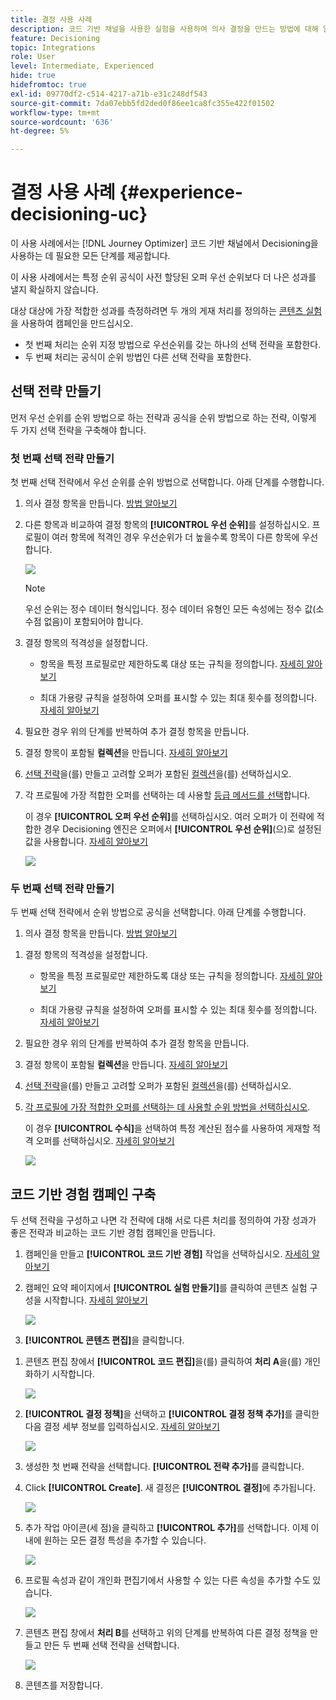 ```yaml
---
title: 결정 사용 사례
description: 코드 기반 채널을 사용한 실험을 사용하여 의사 결정을 만드는 방법에 대해 알아봅니다
feature: Decisioning
topic: Integrations
role: User
level: Intermediate, Experienced
hide: true
hidefromtoc: true
exl-id: 09770df2-c514-4217-a71b-e31c248df543
source-git-commit: 7da07ebb5fd2ded0f86ee1ca8fc355e422f01502
workflow-type: tm+mt
source-wordcount: '636'
ht-degree: 5%

---
```


# 결정 사용 사례 {#experience-decisioning-uc}

이 사용 사례에서는 [!DNL Journey Optimizer] 코드 기반 채널에서 Decisioning을 사용하는 데 필요한 모든 단계를 제공합니다.

<!--In this use case, you create a campaign where you define two delivery treatments - each containing a different decision policy in order to measure which one performs best for your target audience.-->

이 사용 사례에서는 특정 순위 공식이 사전 할당된 오퍼 우선 순위보다 더 나은 성과를 낼지 확실하지 않습니다.

대상 대상에 가장 적합한 성과를 측정하려면 두 개의 게재 처리를 정의하는 [콘텐츠 실험](../content-management/content-experiment.md)을 사용하여 캠페인을 만드십시오.

<!--Set up the experiment such that:-->

* 첫 번째 처리는 순위 지정 방법으로 우선순위를 갖는 하나의 선택 전략을 포함한다.
* 두 번째 처리는 공식이 순위 방법인 다른 선택 전략을 포함한다.

## 선택 전략 만들기

먼저 우선 순위를 순위 방법으로 하는 전략과 공식을 순위 방법으로 하는 전략, 이렇게 두 가지 선택 전략을 구축해야 합니다.

### 첫 번째 선택 전략 만들기

첫 번째 선택 전략에서 우선 순위를 순위 방법으로 선택합니다. 아래 단계를 수행합니다.

1. 의사 결정 항목을 만듭니다. [방법 알아보기](items.md)

1. 다른 항목과 비교하여 결정 항목의 **[!UICONTROL 우선 순위]**&#x200B;를 설정하십시오. 프로필이 여러 항목에 적격인 경우 우선순위가 더 높을수록 항목이 다른 항목에 우선합니다.

   ![](assets/exd-uc-item-priority.png)

   >[!NOTE]
   >
   >우선 순위는 정수 데이터 형식입니다. 정수 데이터 유형인 모든 속성에는 정수 값(소수점 없음)이 포함되어야 합니다.

1. 결정 항목의 적격성을 설정합니다.

   * 항목을 특정 프로필로만 제한하도록 대상 또는 규칙을 정의합니다. [자세히 알아보기](items.md#eligibility)

   * 최대 가용량 규칙을 설정하여 오퍼를 표시할 수 있는 최대 횟수를 정의합니다. [자세히 알아보기](items.md#capping)

1. 필요한 경우 위의 단계를 반복하여 추가 결정 항목을 만듭니다.

1. 결정 항목이 포함될 **컬렉션**&#x200B;을 만듭니다. [자세히 알아보기](collections.md)

1. [선택 전략](selection-strategies.md#create-selection-strategy)을(를) 만들고 고려할 오퍼가 포함된 [컬렉션](collections.md)을(를) 선택하십시오.

1. 각 프로필에 가장 적합한 오퍼를 선택하는 데 사용할 [등급 메서드를 선택](#select-ranking-method)합니다.

   이 경우 **[!UICONTROL 오퍼 우선 순위]**&#x200B;를 선택하십시오. 여러 오퍼가 이 전략에 적합한 경우 Decisioning 엔진은 오퍼에서 **[!UICONTROL 우선 순위]**(으)로 설정된 값을 사용합니다. [자세히 알아보기](selection-strategies.md#offer-priority)

   ![](assets/exd-uc-strategy-priority.png)

### 두 번째 선택 전략 만들기

두 번째 선택 전략에서 순위 방법으로 공식을 선택합니다. 아래 단계를 수행합니다.

1. 의사 결정 항목을 만듭니다. [방법 알아보기](items.md)

<!--1. Set the same **[!UICONTROL Priority]** as for the first decision item. TBC?-->

1. 결정 항목의 적격성을 설정합니다.

   * 항목을 특정 프로필로만 제한하도록 대상 또는 규칙을 정의합니다. [자세히 알아보기](items.md#eligibility)

   * 최대 가용량 규칙을 설정하여 오퍼를 표시할 수 있는 최대 횟수를 정의합니다. [자세히 알아보기](items.md#capping)

1. 필요한 경우 위의 단계를 반복하여 추가 결정 항목을 만듭니다.

1. 결정 항목이 포함될 **컬렉션**&#x200B;을 만듭니다. [자세히 알아보기](collections.md)

1. [선택 전략](selection-strategies.md#create-selection-strategy)을(를) 만들고 고려할 오퍼가 포함된 [컬렉션](collections.md)을(를) 선택하십시오.

1. [각 프로필에 가장 적합한 오퍼를 선택하는 데 사용할 순위 방법을 선택하십시오](#select-ranking-method).

   이 경우 **[!UICONTROL 수식]**&#x200B;을 선택하여 특정 계산된 점수를 사용하여 게재할 적격 오퍼를 선택하십시오. [자세히 알아보기](selection-strategies.md#ranking-formula)

   ![](assets/exd-uc-strategy-formula.png)

## 코드 기반 경험 캠페인 구축

<!--To present the best dynamic offer and experience to your visitors on your website or mobile app, add a decision policy to a code-based campaign.

Define two delivery treatments each containing a different decision policy.-->

두 선택 전략을 구성하고 나면 각 전략에 대해 서로 다른 처리를 정의하여 가장 성과가 좋은 전략과 비교하는 코드 기반 경험 캠페인을 만듭니다.

1. 캠페인을 만들고 **[!UICONTROL 코드 기반 경험]** 작업을 선택하십시오. [자세히 알아보기](../code-based/create-code-based.md)

1. 캠페인 요약 페이지에서 **[!UICONTROL 실험 만들기]**&#x200B;를 클릭하여 콘텐츠 실험 구성을 시작합니다. [자세히 알아보기](../content-management/content-experiment.md)

   ![](assets/exd-uc-create-experiment.png)

1. **[!UICONTROL 콘텐츠 편집]**&#x200B;을 클릭합니다.

<!--1. Sart personalizing **Treatment A** by clicking **[!UICONTROL Create]**.

    ![](assets/exd-uc-create-treatment-a.png)-->

1. 콘텐츠 편집 창에서 **[!UICONTROL 코드 편집]**&#x200B;을(를) 클릭하여 **처리 A**&#x200B;을(를) 개인화하기 시작합니다.

   ![](assets/exd-uc-experiment-treatment-a.png)

1. **[!UICONTROL 결정 정책]**&#x200B;을 선택하고 **[!UICONTROL 결정 정책 추가]**&#x200B;를 클릭한 다음 결정 세부 정보를 입력하십시오. [자세히 알아보기](create-decision.md)

   ![](assets/decision-code-based-create.png)

1. 생성한 첫 번째 전략을 선택합니다. **[!UICONTROL 전략 추가]**&#x200B;를 클릭합니다.

1. Click **[!UICONTROL Create]**. 새 결정은 **[!UICONTROL 결정]**&#x200B;에 추가됩니다.

   ![](assets/decision-code-based-decision-added.png)

1. 추가 작업 아이콘(세 점)을 클릭하고 **[!UICONTROL 추가]**&#x200B;를 선택합니다. 이제 이 내에 원하는 모든 결정 특성을 추가할 수 있습니다.

   ![](assets/decision-code-based-add-decision.png)

1. 프로필 속성과 같이 개인화 편집기에서 사용할 수 있는 다른 속성을 추가할 수도 있습니다.

   ![](assets/decision-code-based-decision-profile-attribute.png)

1. 콘텐츠 편집 창에서 **처리 B**&#x200B;를 선택하고 위의 단계를 반복하여 다른 결정 정책을 만들고 만든 두 번째 선택 전략을 선택합니다.

   ![](assets/exd-uc-experiment-treatment-b.png)

1. 콘텐츠를 저장합니다.
